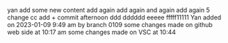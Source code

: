 ﻿yan
add some new content
add again
add again and again
add again 5
change cc
add + commit
afternoon
ddd
dddddd
eeeee
fffff11111
Yan added on 2023-01-09 9:49 am by branch 0109
some changes made on github web side at 10:17 am
some changes made on VSC at 10:44